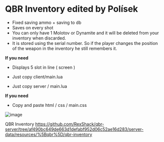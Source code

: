 # QBR Inventory edited by Polísek

- Fixed saving ammo + saving to db
- Saves on every shot
- You can only have 1 Molotov or Dynamite and it will be deleted from your inventory when discarded.
- It is stored using the serial number. So if the player changes the position of the weapon in the inventory he still remembers it.

**If you need**
- Displays 5 slot in line ( screen ) 

- Just copy client/main.lua   
- Just copy server / main.lua

**If you need**
- Copy and paste html / css  /  main.css

![image](https://user-images.githubusercontent.com/107623238/183285472-a53698ea-93f1-4ebb-8f72-e97685491a79.png)



QBR Inventory https://github.com/RexShack/qbr-server/tree/af490bc649de663d1defabf952d06c52ae16d283/server-data/resources/%5Bqbr%5D/qbr-inventory
